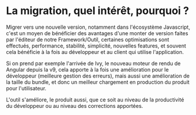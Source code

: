 # La migration, quel intérêt, pourquoi ?

Migrer vers une nouvelle version, notamment dans l'écosystème Javascript, c'est un moyen de bénéficier des avantages d'une monter de version faites par l'éditeur de notre Framework/Outil, certaines optimisations sont effectués, performance, stabilité, simplicité, nouvelles features, et souvent cela bénéficie à la fois au développeur et au client qui utilise l'application.

Si on prend par exemple l'arrivée de Ivy, le nouveau moteur de rendu de Angular depuis la v9, cela apporte à la fois une amélioration pour le développeur (meilleure gestion des erreurs), mais aussi une amélioration de la taille du bundle, et donc un meilleur chargement en production du produit pour l'utilisateur.

L'outil s'améliore, le produit aussi, que ce soit au niveau de la productivité du développeur ou au niveau des corrections apportées.